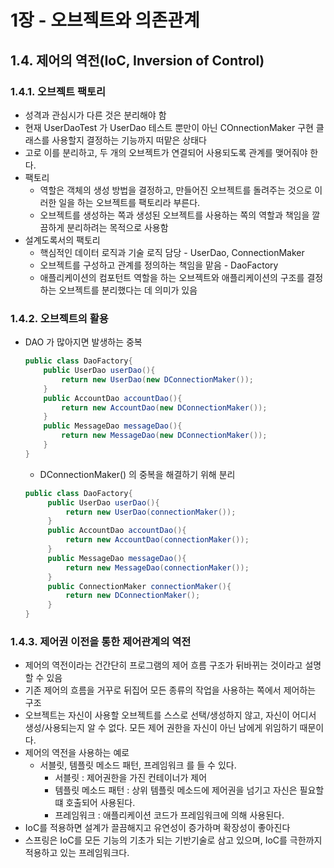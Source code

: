 # 1장 - 오브젝트와 의존관계

## 1.4. 제어의 역전(IoC, Inversion of Control)
### 1.4.1. 오브젝트 팩토리
* 성격과 관심시가 다른 것은 분리해야 함
* 현재 UserDaoTest 가 UserDao 테스트 뿐만이 아닌 COnnectionMaker 구현 클래스를 사용할지 결정하는 기능까지 떠맡은 상태다
* 고로 이를 분리하고, 두 개의 오브젝트가 연결되어 사용되도록 관계를 맺어줘야 한다.
* 팩토리
    * 역할은 객체의 생성 방법을 결정하고, 만들어진 오브젝트를 돌려주는 것으로 이러한 일을 하는 오브젝트를 팩토리라 부른다.
    * 오브젝트를 생성하는 쪽과 생성된 오브젝트를 사용하는 쪽의 역할과 책임을 깔끔하게 분리하려는 목적으로 사용함
* 설계도록서의 팩토리
    * 핵심적인 데이터 로직과 기술 로직 담당 - UserDao, ConnectionMaker
    * 오브젝트를 구성하고 관계를 정의하는 책임을 맡음 - DaoFactory
    * 애플리케이션의 컴포턴트 역할을 하는 오브젝트와 애플리케이션의 구조를 결정하는 오브젝트를 분리했다는 데 의미가 있음

### 1.4.2. 오브젝트의 활용
* DAO 가 많아지면 발생하는 중복
   ```java
   public class DaoFactory{
       public UserDao userDao(){
           return new UserDao(new DConnectionMaker());
       } 
       public AccountDao accountDao(){
           return new AccountDao(new DConnectionMaker());
       }   
       public MessageDao messageDao(){
           return new MessageDao(new DConnectionMaker());
       }      
  }
   ```
    * DConnectionMaker() 의 중복을 해결하기 위해 분리
  ```java
  public class DaoFactory{
       public UserDao userDao(){
           return new UserDao(connectionMaker());
       }
       public AccountDao accountDao(){
           return new AccountDao(connectionMaker());
       }   
       public MessageDao messageDao(){
           return new MessageDao(connectionMaker());
       }  
       public ConnectionMaker connectionMaker(){
           return new DConnectionMaker();     
       }    
  }
   ```
### 1.4.3. 제어권 이전을 통한 제어관계의 역전
* 제어의 역전이라는 건간단히 프로그램의 제어 흐름 구조가 뒤바뀌는 것이라고 설명할 수 있음
* 기존 제어의 흐름을 거꾸로 뒤집어 모든 종류의 작업을 사용하는 쪽에서 제어하는 구조
* 오브젝트는 자신이 사용할 오브젝트를 스스로 선택/생성하지 않고, 자신이 어디서 생성/사용되는지 알 수 없다. 모든 제어 권한을 자신이 아닌 남에게 위임하기 때문이다.
* 제어의 역전을 사용하는 예로
    * 서블릿, 템플릿 메소드 패턴, 프레임워크 를 들 수 있다.
        * 서블릿 : 제어권한을 가진 컨테이너가 제어
        * 템플릿 메소드 패턴 : 상위 템플릿 메소드에 제어권을 넘기고 자신은 필요할 떄 호출되어 사용된다.
        * 프레임워크 : 애플리케이션 코드가 프레임워크에 의해 사용된다.
* IoC를 적용하면 설계가 끌끔해지고 유연성이 증가하며 확장성이 좋아진다
* 스프링은 IoC를 모든 기능의 기초가 되는 기반기술로 삼고 있으며, IoC를 극한까지 적용하고 있는 프레임워크다.